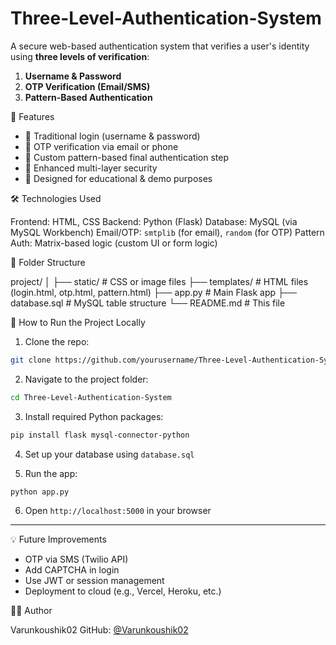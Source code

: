 # Three-Level-Authentication-System

A secure web-based authentication system that verifies a user's identity using **three levels of verification**:
1. **Username & Password**
2. **OTP Verification (Email/SMS)**
3. **Pattern-Based Authentication**


🚀 Features

- 🔑 Traditional login (username & password)
- 📲 OTP verification via email or phone
- 🧩 Custom pattern-based final authentication step
- 🔐 Enhanced multi-layer security
- 🧠 Designed for educational & demo purposes


 🛠️ Technologies Used

 Frontend: HTML, CSS
 Backend: Python (Flask)
 Database: MySQL (via MySQL Workbench)
 Email/OTP: `smtplib` (for email), `random` (for OTP)
 Pattern Auth: Matrix-based logic (custom UI or form logic)



 📁 Folder Structure



project/
│
├── static/              # CSS or image files
├── templates/           # HTML files (login.html, otp.html, pattern.html)
├── app.py               # Main Flask app
├── database.sql         # MySQL table structure
└── README.md            # This file




 🧪 How to Run the Project Locally

1. Clone the repo:
```bash
git clone https://github.com/yourusername/Three-Level-Authentication-System.git
````

2. Navigate to the project folder:

```bash
cd Three-Level-Authentication-System
```

3. Install required Python packages:

```bash
pip install flask mysql-connector-python
```

4. Set up your database using `database.sql`

5. Run the app:

```bash
python app.py
```

6. Open `http://localhost:5000` in your browser

---

💡 Future Improvements

* OTP via SMS (Twilio API)
* Add CAPTCHA in login
* Use JWT or session management
* Deployment to cloud (e.g., Vercel, Heroku, etc.)



 🙋‍♂️ Author

Varunkoushik02
GitHub: [@Varunkoushik02](https://github.com/Varunkoushik02)
